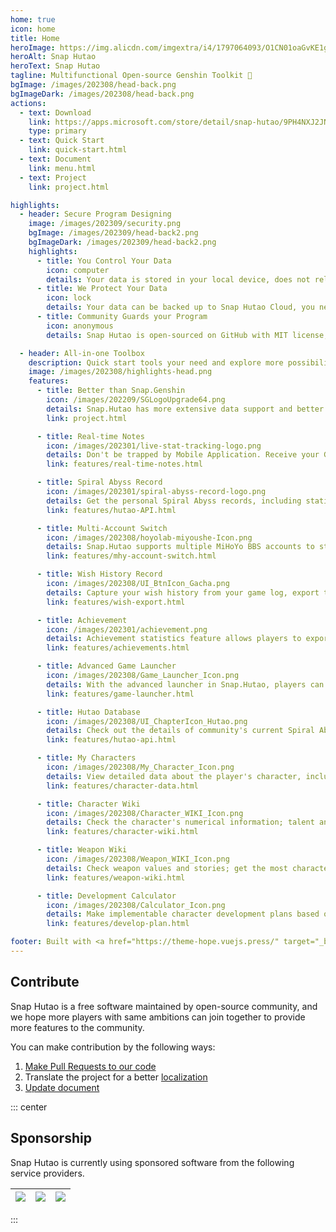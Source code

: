 ```yaml
---
home: true
icon: home
title: Home
heroImage: https://img.alicdn.com/imgextra/i4/1797064093/O1CN01oaGvKE1g6dut0pICS_!!1797064093.png_.webp
heroAlt: Snap Hutao
heroText: Snap Hutao
tagline: Multifunctional Open-source Genshin Toolkit 🧰
bgImage: /images/202308/head-back.png
bgImageDark: /images/202308/head-back.png
actions:
  - text: Download
    link: https://apps.microsoft.com/store/detail/snap-hutao/9PH4NXJ2JN52
    type: primary
  - text: Quick Start
    link: quick-start.html
  - text: Document
    link: menu.html
  - text: Project
    link: project.html

highlights:
  - header: Secure Program Designing
    image: /images/202309/security.png
    bgImage: /images/202309/head-back2.png
    bgImageDark: /images/202309/head-back2.png
    highlights:
      - title: You Control Your Data
        icon: computer
        details: Your data is stored in your local device, does not rely on any cloud service or third-party platform, you have freedom control your data
      - title: We Protect Your Data
        icon: lock
        details: Your data can be backed up to Snap Hutao Cloud, you never lose data when you are on a new device
      - title: Community Guards your Program
        icon: anonymous
        details: Snap Hutao is open-sourced on GitHub with MIT license, we welcome community members to review and contribute to our code. The software is listed in Microsoft Store, which passes Microsoft's security review

  - header: All-in-one Toolbox
    description: Quick start tools your need and explore more possibility
    image: /images/202308/highlights-head.png
    features:
      - title: Better than Snap.Genshin
        icon: /images/202209/SGLogoUpgrade64.png
        details: Snap.Hutao has more extensive data support and better client performance while inheriting all Snap Genshin functionality
        link: project.html

      - title: Real-time Notes
        icon: /images/202301/live-stat-tracking-logo.png
        details: Don't be trapped by Mobile Application. Receive your Genshin real-time notes notification on your desktop with native Windows notification
        link: features/real-time-notes.html

      - title: Spiral Abyss Record
        icon: /images/202301/spiral-abyss-record-logo.png
        details: Get the personal Spiral Abyss records, including statistics and detailed data, permanently save past Spiral Abyss challenges on your device
        link: features/hutao-API.html

      - title: Multi-Account Switch
        icon: /images/202308/hoyolab-miyoushe-Icon.png
        details: Snap.Hutao supports multiple MiHoYo BBS accounts to stay logged in and create separate profiles for each account in each function, so players can easily manage their multiple accounts
        link: features/mhy-account-switch.html

      - title: Wish History Record
        icon: /images/202308/UI_BtnIcon_Gacha.png
        details: Capture your wish history from your game log, export them to your local device, with the support of unlimited account data archives
        link: features/wish-export.html

      - title: Achievement
        icon: /images/202301/achievement.png
        details: Achievement statistics feature allows players to export achievement data and keep statistics outside the game; based on achievement splitting, players can manage milestones for hidden achievements
        link: features/achievements.html

      - title: Advanced Game Launcher
        icon: /images/202308/Game_Launcher_Icon.png
        details: With the advanced launcher in Snap.Hutao, players can easily switch their Genshin accounts, switch servers, modify game window settings and further explore more advanced features
        link: features/game-launcher.html

      - title: Hutao Database
        icon: /images/202308/UI_ChapterIcon_Hutao.png
        details: Check out the details of community's current Spiral Abyss teaming, weapon matching, and artifact set matching; share your own Spiral Abyss lineup configuration
        link: features/hutao-api.html

      - title: My Characters
        icon: /images/202308/My_Character_Icon.png
        details: View detailed data about the player's character, including level, constellations, weapons, talents, artifact set, etc.; automatically calculate artifact set score
        link: features/character-data.html

      - title: Character Wiki
        icon: /images/202308/Character_WIKI_Icon.png
        details: Check the character's numerical information; talent and constellations; training materials; character's background story and other information; get the most weapons and artifact set matching scheme among players through the Hutao database
        link: features/character-wiki.html

      - title: Weapon Wiki
        icon: /images/202308/Weapon_WIKI_Icon.png
        details: Check weapon values and stories; get the most character matching data among players through the Hutao database
        link: features/weapon-wiki.html

      - title: Development Calculator
        icon: /images/202308/Calculator_Icon.png
        details: Make implementable character development plans based on your actual situation; support multiple accounts, multiple plan lists, and backpack item records
        link: features/develop-plan.html

footer: Built with <a href="https://theme-hope.vuejs.press/" target="_blank">VuePress Theme Hope</a> | Be the best Genshin Impact tool
---
```


## Contribute

Snap Hutao is a free software maintained by open-source community, and we hope more players with same
ambitions can join together to provide more features to the community.

You can make contribution by the following ways:

1. [Make Pull Requests to our code](https://github.com/DGP-Studio/Snap.Hutao/pulls)
2. Translate the project for a better [localization](i18n.md)
3. [Update document](https://github.com/DGP-Studio/Snap.Hutao.Docs)

<!-- @include: star-request.md -->

::: center

## Sponsorship

Snap Hutao is currently using sponsored software from the following service providers.

| [![](https://www.netlify.com/v3/img/components/netlify-light.svg)](https://www.netlify.com/) | [![](https://badges.crowdin.net/badge/light/crowdin-on-dark.png)](https://crowdin.com/) | [![](https://gitlab.cn/images/icons/logos/logo-121-75.svg)](https://gitlab.cn/) |
| -------------------------------------------------------------------------------------------- | --------------------------------------------------------------------------------------- | ------------------------------------------------------------------------------- |

:::
